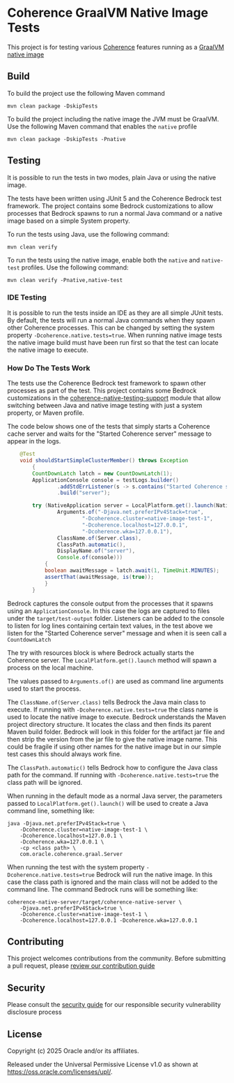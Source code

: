 # Coherence GraalVM Native Image Tests

This project is for testing various [Coherence](https://github.com/oracle/coherence) features running as a [GraalVM native image](https://www.graalvm.org)

## Build

To build the project use the following Maven command
```
mvn clean package -DskipTests
```

To build the project including the native image the JVM must be GraalVM.
Use the following Maven command that enables the `native` profile
```
mvn clean package -DskipTests -Pnative
```

## Testing

It is possible to run the tests in two modes, plain Java or using the native image.

The tests have been written using JUnit 5 and the Coherence Bedrock test framework.
The project contains some Bedrock customizations to allow processes that Bedrock spawns to run 
a normal Java command or a native image based on a simple System property.


To run the tests using Java, use the following command:
```
mvn clean verify
```

To run the tests using the native image, enable both the `native` and `native-test` profiles.
Use the following command:
```
mvn clean verify -Pnative,native-test
```
       
### IDE Testing

It is possible to run the tests inside an IDE as they are all simple JUnit tests.
By default, the tests will run a normal Java commands when they spawn other Coherence processes.
This can be changed by setting the system property `-Dcoherence.native.tests=true`. 
When running native image tests the native image build must have been run first so that the test can locate the 
native image to execute.

### How Do The Tests Work
         
The tests use the Coherence Bedrock test framework to spawn other processes as part of the test.
This project contains some Bedrock customizations in the [coherence-native-testing-support](coherence-native-testing-support)
module that allow switching between Java and native image testing with just a system property, or Maven profile.
                                                                          
The code below shows one of the tests that simply starts a Coherence cache server and waits for the 
"Started Coherence server" message to appear in the logs.

```java
    @Test
    void shouldStartSimpleClusterMember() throws Exception
        {
        CountDownLatch latch = new CountDownLatch(1);
        ApplicationConsole console = testLogs.builder()
                .addStdErrListener(s -> s.contains("Started Coherence server"), s -> latch.countDown())
                .build("server");

        try (NativeApplication server = LocalPlatform.get().launch(NativeApplication.class,
                Arguments.of("-Djava.net.preferIPv4Stack=true",
                        "-Dcoherence.cluster=native-image-test-1",
                        "-Dcoherence.localhost=127.0.0.1",
                        "-Dcoherence.wka=127.0.0.1"),
                ClassName.of(Server.class),
                ClassPath.automatic(),
                DisplayName.of("server"),
                Console.of(console)))
            {
            boolean awaitMessage = latch.await(1, TimeUnit.MINUTES);
            assertThat(awaitMessage, is(true));
            }
        }
```

Bedrock captures the console output from the processes that it spawns using an `ApplicationConsole`. 
In this case the logs are captured to files under the `target/test-output` folder.
Listeners can be added to the console to listen for log lines containing certain text values, in the test above we listen for the "Started Coherence server" message and when it is seen call a `CountdownLatch`  

The try with resources block is where Bedrock actually starts the Coherence server. The `LocalPlatform.get().launch` method
will spawn a process on the local machine.

The values passed to `Arguments.of()` are used as command line arguments used to start the process.

The `ClassName.of(Server.class)` tells Bedrock the Java main class to execute. 
If running with `-Dcoherence.native.tests=true` the class name is used to locate the native image to execute.
Bedrock understands the Maven project directory structure. It locates the class and then finds its parent Maven build folder.
Bedrock will look in this folder for the artifact jar file and then strip the version from the jar file to give the native image name. This could be fragile if using other names for the native image but in our simple test cases this should always work fine.

The `ClassPath.automatic()` tells Bedrock how to configure the Java class path for the command.
If running with `-Dcoherence.native.tests=true` the class path will be ignored.

When running in the default mode as a normal Java server, the parameters passed to `LocalPlatform.get().launch()` will be used to create a Java command line, something like:
```
java -Djava.net.preferIPv4Stack=true \
    -Dcoherence.cluster=native-image-test-1 \
    -Dcoherence.localhost=127.0.0.1 \
    -Dcoherence.wka=127.0.0.1 \
    -cp <class path> \
    com.oracle.coherence.graal.Server
```
               
When running the test with the system property `-Dcoherence.native.tests=true` Bedrock will run the native image.
In this case the class path is ignored and the main class will not be added to the command line.
The command Bedrock runs will be something like:
```
coherence-native-server/target/coherence-native-server \
    -Djava.net.preferIPv4Stack=true \
    -Dcoherence.cluster=native-image-test-1 \
    -Dcoherence.localhost=127.0.0.1 -Dcoherence.wka=127.0.0.1
```


## Contributing

This project welcomes contributions from the community. Before submitting a pull request, please [review our contribution guide](./CONTRIBUTING.md)

## Security

Please consult the [security guide](./SECURITY.md) for our responsible security vulnerability disclosure process

## License

Copyright (c) 2025 Oracle and/or its affiliates.

Released under the Universal Permissive License v1.0 as shown at
<https://oss.oracle.com/licenses/upl/>.
